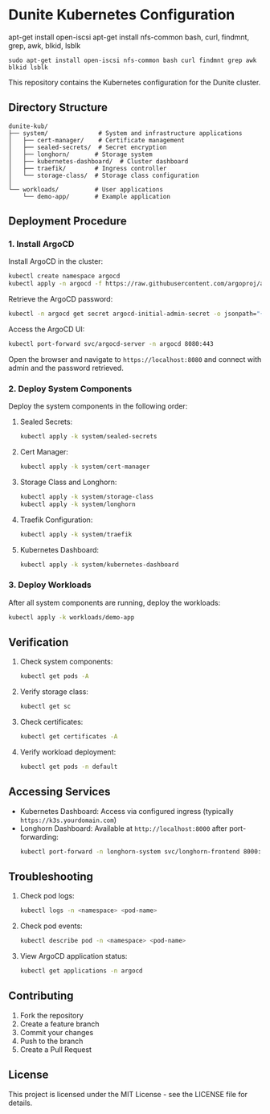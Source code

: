 # Dunite Kubernetes Configuration
apt-get install open-iscsi
apt-get install nfs-common
bash, curl, findmnt, grep, awk, blkid, lsblk

```
sudo apt-get install open-iscsi nfs-common bash curl findmnt grep awk blkid lsblk
```

This repository contains the Kubernetes configuration for the Dunite cluster.

## Directory Structure

```
dunite-kub/
├── system/              # System and infrastructure applications
│   ├── cert-manager/    # Certificate management
│   ├── sealed-secrets/  # Secret encryption
│   ├── longhorn/       # Storage system
│   ├── kubernetes-dashboard/  # Cluster dashboard
│   ├── traefik/        # Ingress controller
│   └── storage-class/  # Storage class configuration
│
└── workloads/          # User applications
    └── demo-app/       # Example application
```

## Deployment Procedure

### 1. Install ArgoCD

Install ArgoCD in the cluster:

```bash
kubectl create namespace argocd
kubectl apply -n argocd -f https://raw.githubusercontent.com/argoproj/argo-cd/stable/manifests/install.yaml
```

Retrieve the ArgoCD password:

```bash
kubectl -n argocd get secret argocd-initial-admin-secret -o jsonpath="{.data.password}" | base64 -d
```

Access the ArgoCD UI:

```bash
kubectl port-forward svc/argocd-server -n argocd 8080:443
```

Open the browser and navigate to `https://localhost:8080` and connect with admin and the password retrieved.

### 2. Deploy System Components

Deploy the system components in the following order:

1. Sealed Secrets:
   ```bash
   kubectl apply -k system/sealed-secrets
   ```

2. Cert Manager:
   ```bash
   kubectl apply -k system/cert-manager
   ```

3. Storage Class and Longhorn:
   ```bash
   kubectl apply -k system/storage-class
   kubectl apply -k system/longhorn
   ```

4. Traefik Configuration:
   ```bash
   kubectl apply -k system/traefik
   ```

5. Kubernetes Dashboard:
   ```bash
   kubectl apply -k system/kubernetes-dashboard
   ```

### 3. Deploy Workloads

After all system components are running, deploy the workloads:

```bash
kubectl apply -k workloads/demo-app
```

## Verification

1. Check system components:
   ```bash
   kubectl get pods -A
   ```

2. Verify storage class:
   ```bash
   kubectl get sc
   ```

3. Check certificates:
   ```bash
   kubectl get certificates -A
   ```

4. Verify workload deployment:
   ```bash
   kubectl get pods -n default
   ```

## Accessing Services

- Kubernetes Dashboard: Access via configured ingress (typically `https://k3s.yourdomain.com`)
- Longhorn Dashboard: Available at `http://localhost:8000` after port-forwarding:
  ```bash
  kubectl port-forward -n longhorn-system svc/longhorn-frontend 8000:80
  ```

## Troubleshooting

1. Check pod logs:
   ```bash
   kubectl logs -n <namespace> <pod-name>
   ```

2. Check pod events:
   ```bash
   kubectl describe pod -n <namespace> <pod-name>
   ```

3. View ArgoCD application status:
   ```bash
   kubectl get applications -n argocd
   ```

## Contributing

1. Fork the repository
2. Create a feature branch
3. Commit your changes
4. Push to the branch
5. Create a Pull Request

## License

This project is licensed under the MIT License - see the LICENSE file for details.
